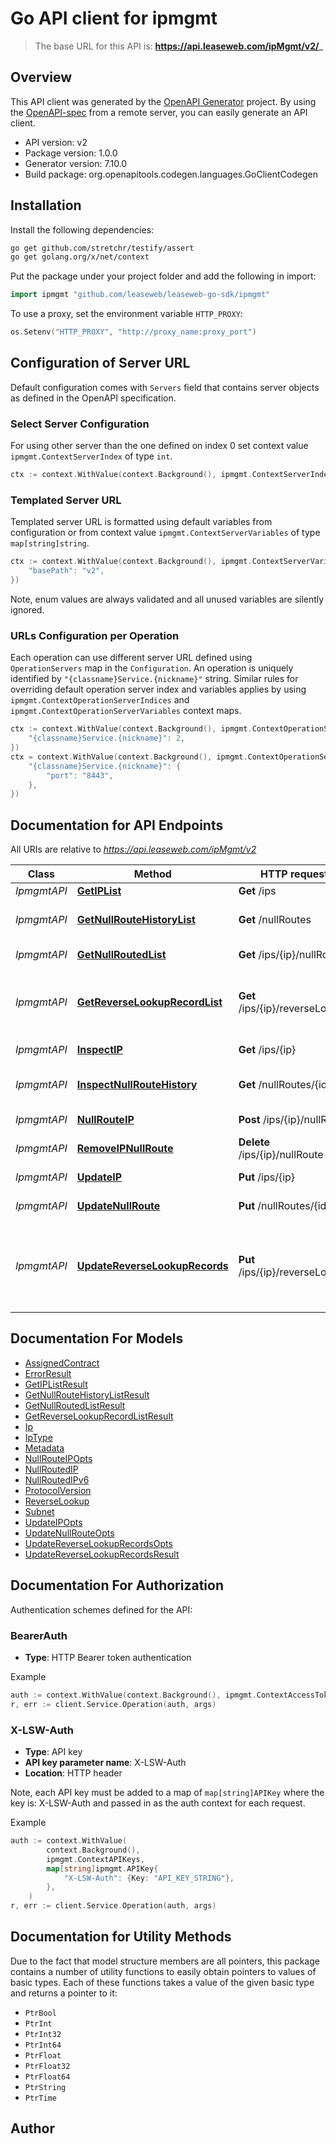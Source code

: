 # Go API client for ipmgmt

> The base URL for this API is: **https://api.leaseweb.com/ipMgmt/v2/_**

## Overview
This API client was generated by the [OpenAPI Generator](https://openapi-generator.tech) project.  By using the [OpenAPI-spec](https://www.openapis.org/) from a remote server, you can easily generate an API client.

- API version: v2
- Package version: 1.0.0
- Generator version: 7.10.0
- Build package: org.openapitools.codegen.languages.GoClientCodegen

## Installation

Install the following dependencies:

```sh
go get github.com/stretchr/testify/assert
go get golang.org/x/net/context
```

Put the package under your project folder and add the following in import:

```go
import ipmgmt "github.com/leaseweb/leaseweb-go-sdk/ipmgmt"
```

To use a proxy, set the environment variable `HTTP_PROXY`:

```go
os.Setenv("HTTP_PROXY", "http://proxy_name:proxy_port")
```

## Configuration of Server URL

Default configuration comes with `Servers` field that contains server objects as defined in the OpenAPI specification.

### Select Server Configuration

For using other server than the one defined on index 0 set context value `ipmgmt.ContextServerIndex` of type `int`.

```go
ctx := context.WithValue(context.Background(), ipmgmt.ContextServerIndex, 1)
```

### Templated Server URL

Templated server URL is formatted using default variables from configuration or from context value `ipmgmt.ContextServerVariables` of type `map[string]string`.

```go
ctx := context.WithValue(context.Background(), ipmgmt.ContextServerVariables, map[string]string{
	"basePath": "v2",
})
```

Note, enum values are always validated and all unused variables are silently ignored.

### URLs Configuration per Operation

Each operation can use different server URL defined using `OperationServers` map in the `Configuration`.
An operation is uniquely identified by `"{classname}Service.{nickname}"` string.
Similar rules for overriding default operation server index and variables applies by using `ipmgmt.ContextOperationServerIndices` and `ipmgmt.ContextOperationServerVariables` context maps.

```go
ctx := context.WithValue(context.Background(), ipmgmt.ContextOperationServerIndices, map[string]int{
	"{classname}Service.{nickname}": 2,
})
ctx = context.WithValue(context.Background(), ipmgmt.ContextOperationServerVariables, map[string]map[string]string{
	"{classname}Service.{nickname}": {
		"port": "8443",
	},
})
```

## Documentation for API Endpoints

All URIs are relative to *https://api.leaseweb.com/ipMgmt/v2*

Class | Method | HTTP request | Description
------------ | ------------- | ------------- | -------------
*IpmgmtAPI* | [**GetIPList**](docs/IpmgmtAPI.md#getiplist) | **Get** /ips | List IPs
*IpmgmtAPI* | [**GetNullRouteHistoryList**](docs/IpmgmtAPI.md#getnullroutehistorylist) | **Get** /nullRoutes | Inspect null route history
*IpmgmtAPI* | [**GetNullRoutedList**](docs/IpmgmtAPI.md#getnullroutedlist) | **Get** /ips/{ip}/nullRouted | List null routed IPv6
*IpmgmtAPI* | [**GetReverseLookupRecordList**](docs/IpmgmtAPI.md#getreverselookuprecordlist) | **Get** /ips/{ip}/reverseLookup | List reverse lookup records for an IPv6 range
*IpmgmtAPI* | [**InspectIP**](docs/IpmgmtAPI.md#inspectip) | **Get** /ips/{ip} | Inspect an IP
*IpmgmtAPI* | [**InspectNullRouteHistory**](docs/IpmgmtAPI.md#inspectnullroutehistory) | **Get** /nullRoutes/{id} | Inspect null route history
*IpmgmtAPI* | [**NullRouteIP**](docs/IpmgmtAPI.md#nullrouteip) | **Post** /ips/{ip}/nullRoute | Null route an IP
*IpmgmtAPI* | [**RemoveIPNullRoute**](docs/IpmgmtAPI.md#removeipnullroute) | **Delete** /ips/{ip}/nullRoute | Remove a null route
*IpmgmtAPI* | [**UpdateIP**](docs/IpmgmtAPI.md#updateip) | **Put** /ips/{ip} | Update an IP
*IpmgmtAPI* | [**UpdateNullRoute**](docs/IpmgmtAPI.md#updatenullroute) | **Put** /nullRoutes/{id} | Update a null route
*IpmgmtAPI* | [**UpdateReverseLookupRecords**](docs/IpmgmtAPI.md#updatereverselookuprecords) | **Put** /ips/{ip}/reverseLookup | Set or remove reverse lookup records for an IPv6 range


## Documentation For Models

 - [AssignedContract](docs/AssignedContract.md)
 - [ErrorResult](docs/ErrorResult.md)
 - [GetIPListResult](docs/GetIPListResult.md)
 - [GetNullRouteHistoryListResult](docs/GetNullRouteHistoryListResult.md)
 - [GetNullRoutedListResult](docs/GetNullRoutedListResult.md)
 - [GetReverseLookupRecordListResult](docs/GetReverseLookupRecordListResult.md)
 - [Ip](docs/Ip.md)
 - [IpType](docs/IpType.md)
 - [Metadata](docs/Metadata.md)
 - [NullRouteIPOpts](docs/NullRouteIPOpts.md)
 - [NullRoutedIP](docs/NullRoutedIP.md)
 - [NullRoutedIPv6](docs/NullRoutedIPv6.md)
 - [ProtocolVersion](docs/ProtocolVersion.md)
 - [ReverseLookup](docs/ReverseLookup.md)
 - [Subnet](docs/Subnet.md)
 - [UpdateIPOpts](docs/UpdateIPOpts.md)
 - [UpdateNullRouteOpts](docs/UpdateNullRouteOpts.md)
 - [UpdateReverseLookupRecordsOpts](docs/UpdateReverseLookupRecordsOpts.md)
 - [UpdateReverseLookupRecordsResult](docs/UpdateReverseLookupRecordsResult.md)


## Documentation For Authorization


Authentication schemes defined for the API:
### BearerAuth

- **Type**: HTTP Bearer token authentication

Example

```go
auth := context.WithValue(context.Background(), ipmgmt.ContextAccessToken, "BEARER_TOKEN_STRING")
r, err := client.Service.Operation(auth, args)
```

### X-LSW-Auth

- **Type**: API key
- **API key parameter name**: X-LSW-Auth
- **Location**: HTTP header

Note, each API key must be added to a map of `map[string]APIKey` where the key is: X-LSW-Auth and passed in as the auth context for each request.

Example

```go
auth := context.WithValue(
		context.Background(),
		ipmgmt.ContextAPIKeys,
		map[string]ipmgmt.APIKey{
			"X-LSW-Auth": {Key: "API_KEY_STRING"},
		},
	)
r, err := client.Service.Operation(auth, args)
```


## Documentation for Utility Methods

Due to the fact that model structure members are all pointers, this package contains
a number of utility functions to easily obtain pointers to values of basic types.
Each of these functions takes a value of the given basic type and returns a pointer to it:

* `PtrBool`
* `PtrInt`
* `PtrInt32`
* `PtrInt64`
* `PtrFloat`
* `PtrFloat32`
* `PtrFloat64`
* `PtrString`
* `PtrTime`

## Author



